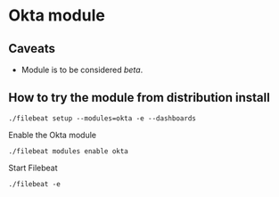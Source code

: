 # Okta module

## Caveats

* Module is to be considered _beta_.

## How to try the module from distribution install


```
./filebeat setup --modules=okta -e --dashboards
```

Enable the Okta module

```
./filebeat modules enable okta
```

Start Filebeat

```
./filebeat -e
```
